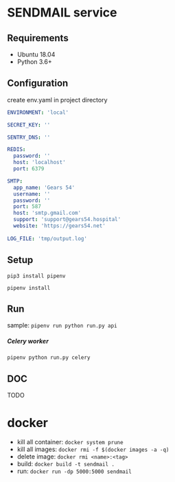 # SENDMAIL service

## Requirements
- Ubuntu 18.04
- Python 3.6+

## Configuration
create env.yaml in project directory

```.yaml
ENVIRONMENT: 'local'

SECRET_KEY: ''

SENTRY_DNS: ''

REDIS:
  password: ''
  host: 'localhost'
  port: 6379

SMTP:
  app_name: 'Gears 54'
  username: ''
  password: ''
  port: 587
  host: 'smtp.gmail.com'
  support: 'support@gears54.hospital'
  website: 'https://gears54.net'
    
LOG_FILE: 'tmp/output.log'
```

## Setup
`pip3 install pipenv`

`pipenv install`

## Run
sample: `pipenv run python run.py api`

##### Celery worker
`pipenv python run.py celery`

## DOC
TODO


# docker
- kill all container: `docker system prune`
- kill all images: `docker rmi -f $(docker images -a -q)`
- delete image:  `docker rmi <name>:<tag>`
- build: `docker build -t sendmail .`
- run: `docker run -dp 5000:5000 sendmail`